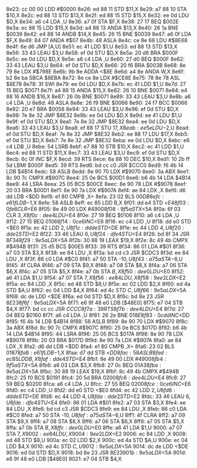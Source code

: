 8e23: cc 00 00     LDD    #$0000
8e26: ed 88 11     STD    $11,X
8e29: a7 88 10     STA    $10,X
8e2c: ed 88 13     STD    $13,X
8e2f: ed 88 15     STD    $15,X
8e32: ee 0d        LDU    $D,X
8e34: a6 c4        LDA    ,U
8e36: a7 0f        STA    $F,X
8e38: 27 17        BEQ    $002E
8e3a: ec 88 15     LDD    $15,X
8e3d: a4 88 13     ANDA   $13,X
8e40: 26 1a        BNE    $0039
8e42: e4 88 14     ANDB   $14,X
8e45: 26 15        BNE    $0039
8e47: a6 0f        LDA    $F,X
8e49: 84 07        ANDA   #$07
8e4b: 48           ASLA
8e4c: ce 8e 68     LDU    #$8E68
8e4f: 6e d6        JMP    [A,U]
8e51: ec 41        LDD    $1,U
8e53: ed 88 13     STD    $13,X
8e56: 33 43        LEAU   $3,U
8e58: ef 0d        STU    $D,X
8e5a: 20 d6        BRA    $000F
8e5c: ee 0d        LDU    $D,X
8e5e: a6 c4        LDA    ,U
8e60: 27 d0        BEQ    $000F
8e62: 33 43        LEAU   $3,U
8e64: ef 0d        STU    $D,X
8e66: 20 f6        BRA    $003B
8e68: 8e 79 8e     LDX    #$798E
8e6b: 9b 8e        ADDA   <$8E
8e6d: a4 8e        ANDA   W,X
8e6f: b2 8e ba     SBCA   $8EBA
8e72: 8e ce 8e     LDX    #$CE8E
8e75: 78 8e 78     ASL    $8E78
8e78: 3f           SWI
8e79: ee 0d        LDU    $D,X
8e7b: ec 41        LDD    $1,U
8e7d: 27 15        BEQ    $0071
8e7f: a4 88 15     ANDA   $15,X
8e82: 26 10        BNE    $0071
8e84: e4 88 16     ANDB   $16,X
8e87: 26 0b        BNE    $0071
8e89: 33 43        LEAU   $3,U
8e8b: a6 c4        LDA    ,U
8e8d: 48           ASLA
8e8e: 26 f9        BNE    $0066
8e90: 24 f7        BCC    $0066
8e92: 20 e7        BRA    $0058
8e94: 33 43        LEAU   $3,U
8e96: ef 0d        STU    $D,X
8e98: 7e 8e 32     JMP    $8E32
8e9b: ee 0d        LDU    $D,X
8e9d: ee 41        LDU    $1,U
8e9f: ef 0d        STU    $D,X
8ea1: 7e 8e 32     JMP    $8E32
8ea4: ee 0d        LDU    $D,X
8ea6: 33 43        LEAU   $3,U
8ea8: ef 88 17     STU    $17,X
8eab: ee 5e        LDU    -$2,U
8ead: ef 0d        STU    $D,X
8eaf: 7e 8e 32     JMP    $8E32
8eb2: ee 88 17     LDU    $17,X
8eb5: ef 0d        STU    $D,X
8eb7: 7e 8e 32     JMP    $8E32
8eba: ee 0d        LDU    $D,X
8ebc: e6 c4        LDB    ,U
8ebe: 54           LSRB
8ebf: e7 88 10     STB    $10,X
8ec2: ec 41        LDD    $1,U
8ec4: ed 88 11     STD    $11,X
8ec7: 33 43        LEAU   $3,U
8ec9: ef 0d        STU    $D,X
8ecb: 6c 0f        INC    $F,X
8ecd: 39           RTS
8ece: 6a 88 10     DEC    $10,X
8ed1: 10 2b ff 5d  LBMI   $000F
8ed5: 39           RTS
8ed6: bd cc c0     JSR    $CCC0
8ed9: f6 4b 14     LDB    $4B14
8edc: 58           ASLB
8edd: 8e 90 70     LDX    #$9070
8ee0: 3a           ABX
8ee1: 8c 90 7c     CMPX   #$907C
8ee4: 25 0e        BCS    $00D1
8ee6: b6 4b 14     LDA    $4B14
8ee9: 44           LSRA
8eea: 25 05        BCS    $00CE
8eec: 8e 90 78     LDX    #$9078
8eef: 20 03        BRA    $00D1
8ef1: 8e 90 7a     LDX    #$907A
8ef4: ae 84        LDX    ,X
8ef6: d6 dd        LDB    <$DD
8ef8: e1 80        CMPB   ,X+
8efa: 23 02        BLS    $00DB
8efc: e6 1f        LDB    -$1,X
8efe: 58           ASLB
8eff: ec 85        LDD    B,X
8f01: dd e4        STD    <$E4
8f03: 0f e6        CLR    <$E6
8f05: 8e 49 00     LDX    #$4900
8f08: 9f 5a        STX    <$5A
8f0a: 6f 03        CLR    $3,X
8f0c: de e4        LDU    <$E4
8f0e: 27 19        BEQ    $0106
8f10: a6 c4        LDA    ,U
8f12: 27 15        BEQ    $0106
8f14: 0c e6        INC    <$E6
8f16: ec c4        LDD    ,U
8f18: dd e0        STD    <$E0
8f1a: ec 42        LDD    $2,U
8f1c: dd de        STD    <$DE
8f1e: ec 44        LDD    $4,U
8f20: dd e2        STD    <$E2
8f22: 33 46        LEAU   $6,U
8f24: df e4        STU    <$E4
8f26: bd 8f 34     JSR    $8F34
8f29: 9e 5a        LDX    <$5A
8f2b: 30 88 19     LEAX   $19,X
8f2e: 8c 49 4b     CMPX   #$494B
8f31: 25 d5        BCS    $00E5
8f33: 39           RTS
8f34: 86 01        LDA    #$01
8f36: a7 03        STA    $3,X
8f38: ee 84        LDU    ,X
8f3a: bd cd c3     JSR    $CDC3
8f3d: ee 84        LDU    ,X
8f3f: 86 c0        LDA    #$C0
8f41: a7 50        STA    -$10,U
8f43: a7 5a        STA    -$6,U
8f45: 4f           CLRA
8f46: a7 09        STA    $9,X
8f48: a7 08        STA    $8,X
8f4a: a7 06        STA    $6,X
8f4c: a7 05        STA    $5,X
8f4e: a7 0b        STA    $B,X
8f50: de e0        LDU    <$E0
8f52: a6 41        LDA    $1,U
8f54: a7 07        STA    $7,X
8f56: ee 84        LDU    ,X
8f58: 9e e2        LDX    <$E2
8f5a: ec 84        LDD    ,X
8f5c: ed 48        STD    $8,U
8f5e: ec 02        LDD    $2,X
8f60: ed 4a        STD    $A,U
8f62: ec 04        LDD    $4,X
8f64: ed 4c        STD    $C,U
8f66: 9e 5a        LDX    <$5A
8f68: dc de        LDD    <$DE
8f6a: ed 0d        STD    $D,X
8f6c: bd 8e 23     JSR    $8E23
8f6f: 9e 5a        LDX    <$5A
8f71: e6 9f 48 e0  LDB    [$48E0]
8f75: e7 04        STB    $4,X
8f77: bd cc cc     JSR    $CCCC
8f7a: 39           RTS
8f7b: de e4        LDU    <$E4
8f7d: 27 04        BEQ    $0160
8f7f: a6 c4        LDA    ,U
8f81: 26 2e        BNE    $018E
8f83: 0c dd        INC    <$DD
8f85: f6 4b 14     LDB    $4B14
8f88: 58           ASLB
8f89: 8e 90 70     LDX    #$9070
8f8c: 3a           ABX
8f8d: 8c 90 7c     CMPX   #$907C
8f90: 25 0e        BCS    $017D
8f92: b6 4b 14     LDA    $4B14
8f95: 44           LSRA
8f96: 25 05        BCS    $017A
8f98: 8e 90 78     LDX    #$9078
8f9b: 20 03        BRA    $017D
8f9d: 8e 90 7a     LDX    #$907A
8fa0: ae 84        LDX    ,X
8fa2: d6 dd        LDB    <$DD
8fa4: e1 80        CMPB   ,X+
8fa6: 23 02        BLS    $0187
8fa8: e6 1f        LDB    -$1,X
8faa: d7 dd        STB    <$DD
8fac: 58           ASLB
8fad: ec 85        LDD    B,X
8faf: dd e4        STD    <$E4
8fb1: 8e 49 00     LDX    #$4900
8fb4: 9f 5a        STX    <$5A
8fb6: a6 03        LDA    $3,X
8fb8: 27 0c        BEQ    $01A3
8fba: 9e 5a        LDX    <$5A
8fbc: 30 88 19     LEAX   $19,X
8fbf: 8c 49 4b     CMPX   #$494B
8fc2: 25 f0        BCS    $0191
8fc4: 20 5d        BRA    $0200
8fc6: de e4        LDU    <$E4
8fc8: 27 59        BEQ    $0200
8fca: a6 c4        LDA    ,U
8fcc: 27 55        BEQ    $0200
8fce: 0c e6        INC    <$E6
8fd0: ec c4        LDD    ,U
8fd2: dd e0        STD    <$E0
8fd4: ec 42        LDD    $2,U
8fd6: dd de        STD    <$DE
8fd8: ec 44        LDD    $4,U
8fda: dd e2        STD    <$E2
8fdc: 33 46        LEAU   $6,U
8fde: df e4        STU    <$E4
8fe0: 86 01        LDA    #$01
8fe2: a7 03        STA    $3,X
8fe4: ee 84        LDU    ,X
8fe6: bd cd c3     JSR    $CDC3
8fe9: ee 84        LDU    ,X
8feb: 86 c0        LDA    #$C0
8fed: a7 50        STA    -$10,U
8fef: a7 5a        STA    -$6,U
8ff1: 4f           CLRA
8ff2: a7 09        STA    $9,X
8ff4: a7 08        STA    $8,X
8ff6: a7 06        STA    $6,X
8ff8: a7 05        STA    $5,X
8ffa: a7 0b        STA    $B,X
8ffc: de e0        LDU    <$E0
8ffe: a6 41        LDA    $1,U
9000: a7 07        STA    $7,X
9002: ee 84        LDU    ,X
9004: 9e e2        LDX    <$E2
9006: ec 84        LDD    ,X
9008: ed 48        STD    $8,U
900a: ec 02        LDD    $2,X
900c: ed 4a        STD    $A,U
900e: ec 04        LDD    $4,X
9010: ed 4c        STD    $C,U
9012: 9e 5a        LDX    <$5A
9014: dc de        LDD    <$DE
9016: ed 0d        STD    $D,X
9018: bd 8e 23     JSR    $8E23
901b: 9e 5a        LDX    <$5A
901d: e6 9f 48 e0  LDB    [$48E0]
9021: e7 04        STB    $4,X
